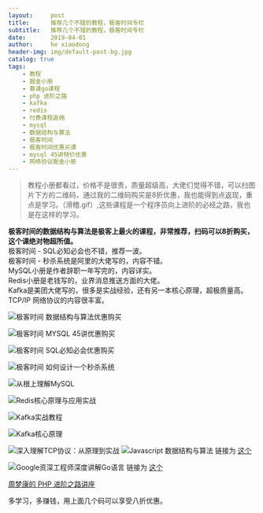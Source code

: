 ```yaml
---
layout:     post
title:      推荐几个不错的教程，极客时间专栏
subtitle:   推荐几个不错的教程，极客时间专栏
date:       2019-04-01
author:     he xiaodong
header-img: img/default-post-bg.jpg
catalog: true
tags:
    - 教程
    - 掘金小册
    - 慕课go课程
    - php 进阶之路
    - kafka
    - redis
    - 付费课程返佣
    - mysql
    - 数据结构与算法
    - 极客时间
    - 极客时间优惠买课
    - mysql 45讲特价优惠
    - 网络协议掘金小册
---
```


> 教程小册都看过，价格不是很贵，质量超级高，大佬们觉得不错，可以扫图片下方的二维码，通过我的二维码购买是8折优惠，我也能得到点返现，重点是学习。（滑稽.gif）,这些课程是一个程序员向上进阶的必经之路，我也是在这样的学习。

**极客时间的数据结构与算法是极客上最火的课程，非常推荐，扫码可以8折购买，这个课绝对物超所值。**<br />
极客时间 - SQL必知必会也不错，推荐一波。<br/>
极客时间 - 秒杀系统是阿里的大佬写的，内容不错。<br />
MySQL小册是作者辞职一年写完的，内容详实。<br />
Redis小册是老钱写的，业界消息推送方面的大佬。<br />
Kafka是美团大佬写的，很多是实战经验，还有另一本核心原理，超极质量高。<br />
TCP/IP 网络协议的内容很丰富。

![极客时间 数据结构与算法优惠购买](https://alpha2016.github.io/img/2019-04-01-jike-data-struct.png)

![极客时间 MYSQL 45讲优惠购买](https://alpha2016.github.io/img/2019-04-01-jike-mysql-45.jpg)

![极客时间 SQL必知必会优惠购买](https://alpha2016.github.io/img/2019-04-01-jike-mysql.png)

![极客时间 如何设计一个秒杀系统](https://alpha2016.github.io/img/2019-04-01-jike-high-concurrency.png)

![从根上理解MySQL](https://alpha2016.github.io/img/2019-04-01-mysql-book.png)

![Redis核心原理与应用实战](https://alpha2016.github.io/img/2019-04-01-redis-book.png)

![Kafka实战教程](https://alpha2016.github.io/img/2019-04-01-kafka-book.png)

![Kafka核心原理](https://alpha2016.github.io/img/2019-04-01-kafka-core-book.png)

![深入理解TCP协议：从原理到实战](2019-04-01-tcp-book.png)
![Javascript 数据结构与算法](https://alpha2016.github.io/img/2019-05-23-javascript-algorithm-book.png)  链接为 [这个](https://s.imooc.com/S54AJL9)

![Google资深工程师深度讲解Go语言](https://alpha2016.github.io/img/2019-05-23-go-book.png)  链接为 [这个](https://s.imooc.com/SXQBgFY)

[周梦康的 PHP 进阶之路讲座](https://segmentfault.com/ls/1650000011318558?r=bPqg5S)

多学习，多赚钱，用上面几个码可以享受八折优惠。
